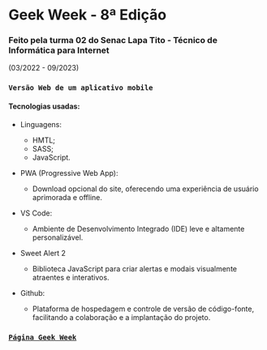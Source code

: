 # Geek Week - 8ª Edição

### Feito pela turma 02 do Senac Lapa Tito - Técnico de Informática para Internet
(03/2022 - 09/2023)

### `Versão Web de um aplicativo mobile`

#### Tecnologias usadas:
  - Linguagens:
    - HMTL;
    - SASS;
    - JavaScript.
      
  - PWA (Progressive Web App):
    - Download opcional do site, oferecendo uma experiência de usuário aprimorada e offline.
      
  - VS Code:
    - Ambiente de Desenvolvimento Integrado (IDE) leve e altamente personalizável.
      
  - Sweet Alert 2
    - Biblioteca JavaScript para criar alertas e modais visualmente atraentes e interativos.
      
  - Github:
    - Plataforma de hospedagem e controle de versão de código-fonte, facilitando a colaboração e a implantação do projeto.

### [`Página Geek Week`](https://mathluz.github.io/Geek-Week/)
